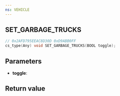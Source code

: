 ```yaml
---
ns: VEHICLE
---
```

## SET_GARBAGE_TRUCKS

```c
// 0x2AFD795EEAC8D30D 0xD9ABB0FF
cs_type(Any) void SET_GARBAGE_TRUCKS(BOOL toggle);
```

## Parameters
* **toggle**: 

## Return value
